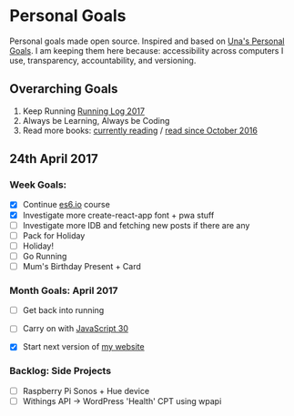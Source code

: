 Personal Goals
==============

Personal goals made open source. Inspired and based on [Una's Personal Goals](https://github.com/una/personal-goals). I am keeping them here because: accessibility across computers I use, transparency, accountability, and versioning.

## Overarching Goals
1. Keep Running [Running Log 2017](/running/2017-weekly.md)
2. Always be Learning, Always be Coding
3. Read more books: [currently reading](/books/books-in-progress.md) / [read since October 2016](/books/books-read.md)

## 24th April 2017

### Week Goals:
- [x] Continue [es6.io](https://es6.io) course
- [x] Investigate more create-react-app font + pwa stuff
- [ ] Investigate more IDB and fetching new posts if there are any
- [ ] Pack for Holiday
- [ ] Holiday!
- [ ] Go Running
- [ ] Mum's Birthday Present + Card

### Month Goals: April 2017
- [ ] Get back into running
- [ ] Carry on with [JavaScript 30](https://javascript30.com/)
- [x] Start next version of [my website](https://big-andy.co.uk)


### Backlog: Side Projects
- [ ] Raspberry Pi Sonos + Hue device
- [ ] Withings API -> WordPress 'Health' CPT using wpapi
